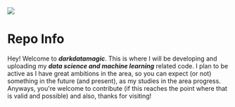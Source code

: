 <img src='https://u2.photofunia.com/1/results/k/x/kxpzhfR3E_0YBJNWc-Rc1g_r.jpg'>


# Repo Info

Hey! Welcome to <b><i>darkdatamagic</i></b>. This is where I will be developing and uploading my <b><i>data science and machine learning</b></i> related code. I plan to be active as I have great ambitions in the area, so you can expect (or not) something in the future (and present), as my studies in the area progress. Anyways, you're welcome to contribute (if this reaches the point where that is valid and possible) and also, thanks for visiting!



